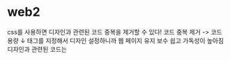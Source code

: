 # web2

css를 사용하면 디자인과 관련된 코드 중복을 제거할 수 있다!
코드 중복 제거 -> 코드 용량 ↓
태그를 지정해서 디자인 설정하니까 웹 페이지 유지 보수 쉽고 가독성이 높아짐
디자인과 관련된 코드는 <style> 태그 안에 있음

reference : Coding Everyday(WEB2 - CSS, creator : egoing) https://opentutorials.org/course/3086
<img src="https://s3-ap-northeast-2.amazonaws.com/opentutorials-user-file/module/3129/7333.jpg"></a>
